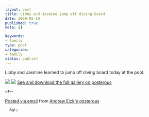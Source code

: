 ```yaml
--- 
layout: post
title: Libby and Jasmine jump off diving board
date: 2009-08-10
published: true
meta: {}

keywords: 
- family
type: post
categories: 
- family
status: publish
---
```

Libby and Jasmine learned to jump off diving board today at the pool.

[![](http://media.eick.us/2011/05/IMG_0172.jpg.scaled.500.jpg)](http://posterous.com/getfile/files.posterous.com/andreweick/DeRD33OAx2sVucMtaojBOhdcDik8B8lhpijDuk9JsbhL2GnJg5K85d7eLd0x/IMG_0172.jpg) [![](http://media.eick.us/2011/05/IMG_0173.jpg.scaled.500.jpg)](http://posterous.com/getfile/files.posterous.com/andreweick/vzLZHIgPVYPkoDgvgLPK8He1Gwde09CnNJ7MzHtdH2xPedavQUewoJ7Y2icR/IMG_0173.jpg) [See and download the full gallery on posterous](http://andreweick.posterous.com/libby-and-jasmine-jump-off-diving-board)

&lt;!--  

  [Posted via email](http://posterous.com)   from [Andrew Eick's posterous](http://andreweick.posterous.com/libby-and-jasmine-jump-off-diving-board)  

    --&gt;
